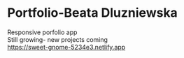 # Portfolio-Beata Dluzniewska
Responsive porfolio app</br>
Still growing- new projects coming</br>
https://sweet-gnome-5234e3.netlify.app
